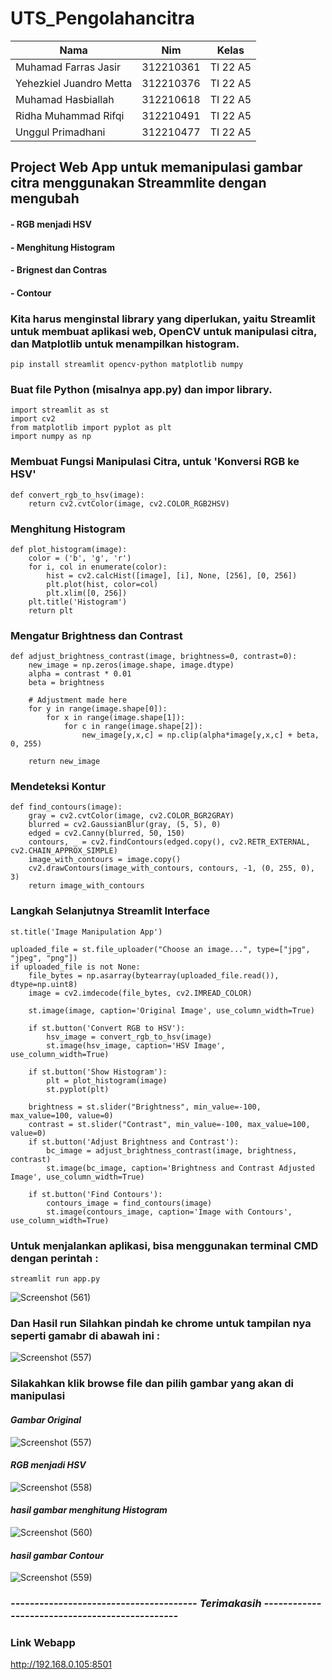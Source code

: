 # UTS_Pengolahancitra


| Nama  |  Nim | Kelas |
| ----------------- | ------------- |------------- |
| Muhamad Farras Jasir     | 312210361 | TI 22 A5 |
| Yehezkiel Juandro Metta  | 312210376 | TI 22 A5 |
| Muhamad Hasbiallah       | 312210618 | TI 22 A5 |
| Ridha Muhammad Rifqi     | 312210491 | TI 22 A5 |
| Unggul Primadhani        | 312210477 | TI 22 A5 |







## Project Web App untuk memanipulasi gambar citra menggunakan Streammlite dengan mengubah 
#### - RGB menjadi HSV
#### - Menghitung Histogram
#### - Brignest dan Contras
#### - Contour

### Kita harus menginstal library yang diperlukan, yaitu Streamlit untuk membuat aplikasi web, OpenCV untuk manipulasi citra, dan Matplotlib untuk menampilkan histogram.

```
pip install streamlit opencv-python matplotlib numpy
```

### Buat file Python (misalnya app.py) dan impor library.

```
import streamlit as st
import cv2
from matplotlib import pyplot as plt
import numpy as np
```

### Membuat Fungsi Manipulasi Citra, untuk 'Konversi RGB ke HSV'

```
def convert_rgb_to_hsv(image):
    return cv2.cvtColor(image, cv2.COLOR_RGB2HSV)
```

### Menghitung Histogram

```
def plot_histogram(image):
    color = ('b', 'g', 'r')
    for i, col in enumerate(color):
        hist = cv2.calcHist([image], [i], None, [256], [0, 256])
        plt.plot(hist, color=col)
        plt.xlim([0, 256])
    plt.title('Histogram')
    return plt
```

### Mengatur Brightness dan Contrast

```
def adjust_brightness_contrast(image, brightness=0, contrast=0):
    new_image = np.zeros(image.shape, image.dtype)
    alpha = contrast * 0.01
    beta = brightness

    # Adjustment made here
    for y in range(image.shape[0]):
        for x in range(image.shape[1]):
            for c in range(image.shape[2]):
                new_image[y,x,c] = np.clip(alpha*image[y,x,c] + beta, 0, 255)
    
    return new_image
```

### Mendeteksi Kontur

```
def find_contours(image):
    gray = cv2.cvtColor(image, cv2.COLOR_BGR2GRAY)
    blurred = cv2.GaussianBlur(gray, (5, 5), 0)
    edged = cv2.Canny(blurred, 50, 150)
    contours, _ = cv2.findContours(edged.copy(), cv2.RETR_EXTERNAL, cv2.CHAIN_APPROX_SIMPLE)
    image_with_contours = image.copy()
    cv2.drawContours(image_with_contours, contours, -1, (0, 255, 0), 3)
    return image_with_contours
```

### Langkah Selanjutnya Streamlit Interface

```
st.title('Image Manipulation App')

uploaded_file = st.file_uploader("Choose an image...", type=["jpg", "jpeg", "png"])
if uploaded_file is not None:
    file_bytes = np.asarray(bytearray(uploaded_file.read()), dtype=np.uint8)
    image = cv2.imdecode(file_bytes, cv2.IMREAD_COLOR)

    st.image(image, caption='Original Image', use_column_width=True)

    if st.button('Convert RGB to HSV'):
        hsv_image = convert_rgb_to_hsv(image)
        st.image(hsv_image, caption='HSV Image', use_column_width=True)

    if st.button('Show Histogram'):
        plt = plot_histogram(image)
        st.pyplot(plt)

    brightness = st.slider("Brightness", min_value=-100, max_value=100, value=0)
    contrast = st.slider("Contrast", min_value=-100, max_value=100, value=0)
    if st.button('Adjust Brightness and Contrast'):
        bc_image = adjust_brightness_contrast(image, brightness, contrast)
        st.image(bc_image, caption='Brightness and Contrast Adjusted Image', use_column_width=True)

    if st.button('Find Contours'):
        contours_image = find_contours(image)
        st.image(contours_image, caption='Image with Contours', use_column_width=True)
```

### Untuk menjalankan aplikasi, bisa menggunakan terminal CMD dengan perintah :

```
streamlit run app.py
```

![Screenshot (561)](https://github.com/muhamadfarrasjasir12/UTS_Pengolahan_Citra/assets/150880443/5d9d9dcc-9c72-4cfa-a5a7-a2d09b33e3a6)


### Dan Hasil run Silahkan pindah ke chrome untuk tampilan nya seperti gamabr di abawah ini :

![Screenshot (557)](https://github.com/muhamadfarrasjasir12/UTS_Pengolahan_Citra/assets/150880443/76dd96ff-ce40-42c3-89a3-d9a605a5c653)


### Silakahkan klik browse file dan pilih gambar yang akan di manipulasi 

#### *Gambar Original*

![Screenshot (557)](https://github.com/muhamadfarrasjasir12/UTS_Pengolahan_Citra/assets/150880443/90012622-c482-49ac-9979-29419100d40b)


#### *RGB menjadi HSV*

![Screenshot (558)](https://github.com/muhamadfarrasjasir12/UTS_Pengolahan_Citra/assets/150880443/03290153-180c-4367-bb2b-fa95f3de2196)


#### *hasil gambar menghitung Histogram*

![Screenshot (560)](https://github.com/muhamadfarrasjasir12/UTS_Pengolahan_Citra/assets/150880443/dbd5352f-eca6-4172-b319-98478cc6e000)



#### *hasil gambar Contour*

![Screenshot (559)](https://github.com/muhamadfarrasjasir12/UTS_Pengolahan_Citra/assets/150880443/d64dc82b-f617-42c4-a218-01d137aa310c)



### *--------------------------------------- Terimakasih -----------------------------------------------*


### Link Webapp
http://192.168.0.105:8501

